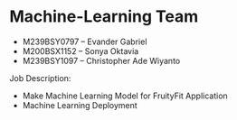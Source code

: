 # Machine-Learning Team
- M239BSY0797 – Evander Gabriel
- M200BSX1152 – Sonya Oktavia
- M239BSY1097 – Christopher Ade Wiyanto

Job Description:
- Make Machine Learning Model for FruityFit Application
- Machine Learning Deployment


